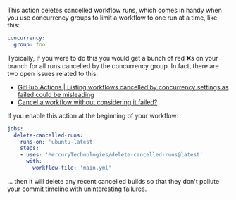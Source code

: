 This action deletes cancelled workflow runs, which comes in handy when you use
concurrency groups to limit a workflow to one run at a time, like this:

```yaml
concurrency:
  group: foo
```

Typically, if you were to do this you would get a bunch of red ❌s on your
branch for all runs cancelled by the concurrency group.  In fact, there are two
open issues related to this:

- [GitHub Actions | Listing workflows cancelled by concurrency settings as failed could be misleading](https://github.com/orgs/community/discussions/8336)
- [Cancel a workflow without considering it failed?](https://github.com/orgs/community/discussions/27174)

If you enable this action at the beginning of your workflow:

```yaml
jobs:
  delete-cancelled-runs:
    runs-on: 'ubuntu-latest'
    steps:
    - uses: 'MercuryTechnologies/delete-cancelled-runs@latest'
      with:
        workflow-file: 'main.yml'
```

… then it will delete any recent cancelled builds so that they don't pollute
your commit timeline with uninteresting failures.
